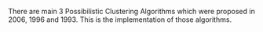 There are main 3 Possibilistic Clustering Algorithms which were proposed in 2006, 1996 and 1993. This is the implementation of those algorithms.
